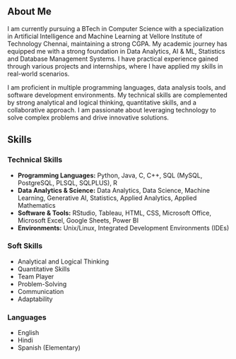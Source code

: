 ## About Me

I am currently pursuing a BTech in Computer Science with a specialization in Artificial Intelligence and Machine Learning at Vellore Institute of Technology Chennai, maintaining a strong CGPA. My academic journey has equipped me with a strong foundation in Data Analytics, AI & ML, Statistics and Database Management Systems. I have practical experience gained through various projects and internships, where I have applied my skills in real-world scenarios.

I am proficient in multiple programming languages, data analysis tools, and software development environments. My technical skills are complemented by strong analytical and logical thinking, quantitative skills, and a collaborative approach. I am passionate about leveraging technology to solve complex problems and drive innovative solutions.

## Skills

### Technical Skills
- **Programming Languages:** Python, Java, C, C++, SQL (MySQL, PostgreSQL, PLSQL, SQLPLUS), R
- **Data Analytics & Science:** Data Analytics, Data Science, Machine Learning, Generative AI, Statistics, Applied Analytics, Applied Mathematics
- **Software & Tools:** RStudio, Tableau, HTML, CSS, Microsoft Office, Microsoft Excel, Google Sheets, Power BI
- **Environments:** Unix/Linux, Integrated Development Environments (IDEs)

### Soft Skills
- Analytical and Logical Thinking
- Quantitative Skills
- Team Player
- Problem-Solving
- Communication
- Adaptability

### Languages
- English
- Hindi
- Spanish (Elementary)
